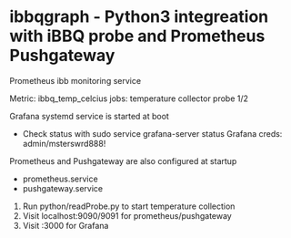 # ibbqgraph - Python3 integreation with iBBQ probe and Prometheus Pushgateway

Prometheus ibb monitoring service

Metric: ibbq_temp_celcius
jobs: temperature collector probe 1/2

Grafana systemd service is started at boot 
 - Check status with sudo service grafana-server status
Grafana creds:
admin/msterswrd888!

Prometheus and Pushgateway are also configured at startup
 - prometheus.service
 - pushgateway.service

1) Run python/readProbe.py to start temperature collection
2) Visit localhost:9090/9091 for prometheus/pushgateway
3) Visit :3000 for Grafana
